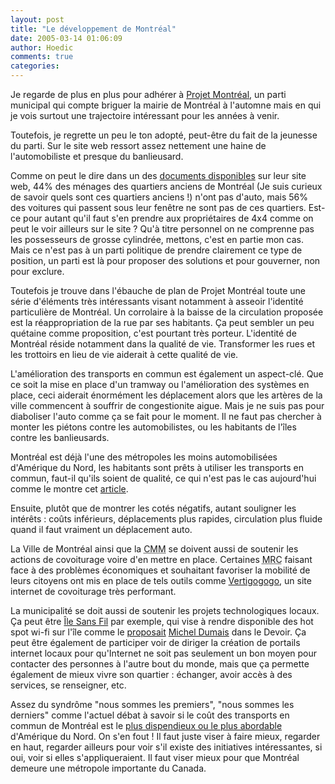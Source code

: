 ```yaml
---
layout: post
title: "Le développement de Montréal"
date: 2005-03-14 01:06:09
author: Hoedic
comments: true
categories: 
---
```



Je regarde de plus en plus pour adhérer à [Projet Montréal](http://projetmontreal.org/), un parti municipal qui compte briguer la mairie de Montréal à l'automne mais en qui je vois surtout une trajectoire intéressant pour les années à venir.

Toutefois, je regrette un peu le ton adopté, peut-être du fait de la jeunesse du parti. Sur le site web ressort assez nettement une haine de l'automobiliste et presque du banlieusard.

Comme on peut le dire dans un des [documents disponibles](http://projetmontreal.org/rf/pdf/elements_clefs.pdf) sur leur site web, 44% des ménages des quartiers anciens de Montréal (Je suis curieux de savoir quels sont ces quartiers anciens !) n'ont pas d'auto, mais 56% des voitures qui passent sous leur fenêtre ne sont pas de ces quartiers. Est-ce pour autant qu'il faut s'en prendre aux propriétaires de 4x4 comme on peut le voir ailleurs sur le site ? Qu'à titre personnel on ne comprenne pas les possesseurs de grosse cylindrée, mettons, c'est en partie mon cas. Mais ce n'est pas à un parti politique de prendre clairement ce type de position, un parti est là pour proposer des solutions et pour gouverner, non pour exclure.

Toutefois je trouve dans l'ébauche de plan de Projet Montréal toute une série d'éléments très intéressants visant notamment à asseoir l'identité particulière de Montréal. Un corrolaire à la baisse de la circulation proposée est la réappropriation de la rue par ses habitants. Ça peut sembler un peu quétaine comme proposition, c'est pourtant très porteur. L'identité de Montréal réside notamment dans la qualité de vie. Transformer les rues et les trottoirs en lieu de vie aiderait à cette qualité de vie.

L'amélioration des transports en commun est également un aspect-clé. Que ce soit la mise en place d'un tramway ou l'amélioration des systèmes en place, ceci aiderait énormément les déplacement alors que les artères de la ville commencent à souffrir de congestionite aigue. Mais je ne suis pas pour diaboliser l'auto comme ça se fait pour le moment. Il ne faut pas chercher à monter les piétons contre les automobilistes, ou les habitants de l'îles contre les banlieusards.

Montréal est déjà l'une des métropoles les moins automobilisées d'Amérique du Nord, les habitants sont prêts à utiliser les transports en commun, faut-il qu'ils soient de qualité, ce qui n'est pas le cas aujourd'hui comme le montre cet [article](http://www.cyberpresse.ca/actualites/article/article_complet.php?path=/actualites/article/07/1,63,0,032005,946811.php).

Ensuite, plutôt que de montrer les cotés négatifs, autant souligner les intérêts : coûts inférieurs, déplacements plus rapides, circulation plus fluide quand il faut vraiment un déplacement auto.

La Ville de Montréal ainsi que la <acronym title="Communauté Métropolitaine de Montréal">CMM</acronym> se doivent aussi de soutenir les actions de covoiturage voire d'en mettre en place. Certaines <acronym title="Municipalité Régionale de Conté">MRC</acronym> faisant face à des problèmes économiques et souhaitant favoriser la mobilité de leurs citoyens ont mis en place de tels outils comme [Vertigogogo](http://www.vertigogogo.ca/), un site internet de covoiturage très performant.

La municipalité se doit aussi de soutenir les projets technologiques locaux. Ça peut être [Île Sans Fil](http://ilesansfil.org/) par exemple, qui vise à rendre disponible des hot spot wi-fi sur l'île comme le [proposait](http://www.ledevoir.com/2005/01/31/73763.html) [Michel Dumais](http://www.micheldumais.com/) dans le Devoir. Ça peut être également de participer voir de diriger la création de portails internet locaux pour qu'Internet ne soit pas seulement un bon moyen pour contacter des personnes à l'autre bout du monde, mais que ça permette également de mieux vivre son quartier : échanger, avoir accès à des services, se renseigner, etc.

Assez du syndrôme "nous sommes les premiers", "nous sommes les derniers" comme l'actuel débat à savoir si le coût des transports en commun de Montréal est le [plus dispendieux ou le plus abordable](http://www.cyberpresse.ca/actualites/article/article_complet.php?path=/actualites/article/08/1,63,0,032005,948084.php) d'Amérique du Nord. On s'en fout ! Il faut juste viser à faire mieux, regarder en haut, regarder ailleurs pour voir s'il existe des initiatives intéressantes, si oui, voir si elles s'appliqueraient. Il faut viser mieux pour que Montréal demeure une métropole importante du Canada.